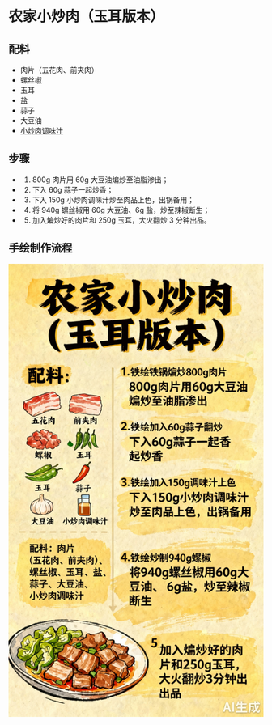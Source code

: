 # 农家小炒肉（玉耳版本）

## 配料
- 肉片（五花肉、前夹肉）
- 螺丝椒
- 玉耳
- 盐
- 蒜子
- 大豆油
- [小炒肉调味汁](/配料/小炒肉调味汁.md)

## 步骤
- 1. 800g 肉片用 60g 大豆油煸炒至油脂渗出；
- 2. 下入 60g 蒜子一起炒香；
- 3. 下入 150g 小炒肉调味汁炒至肉品上色，出锅备用；
- 4. 将 940g 螺丝椒用 60g 大豆油、6g 盐，炒至辣椒断生；
- 5. 加入煸炒好的肉片和 250g 玉耳，大火翻炒 3 分钟出品。

## 手绘制作流程

![手绘制作流程](../images/炒菜/农家小炒肉（玉耳）.jpg)

